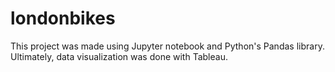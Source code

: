 # londonbikes
This project was made using Jupyter notebook and Python's Pandas library. Ultimately, data visualization was done with Tableau. 

